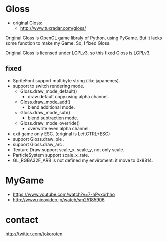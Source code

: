 # Gloss
* original Gloss:
  * http://www.tuxradar.com/gloss/

Original Gloss is OpenGL game libraly of Python, using PyGame.
But it lacks some function to make my Game.
So, I fixed Gloss.

Original Gloss is licensed under LGPLv3. so this fixed Gloss is LGPLv3.

## fixed
* SpriteFont support multibyte string (like japanenes).
* support to switch rendering mode.
  * Gloss.draw_mode_default()
    * draw default copy.using alpha channel.
  * Gloss.draw_mode_add()
    * blend additional mode.
  * Gloss.draw_mode_sub()
    * blend subtraction mode.
  * Gloss.draw_mode_override()
    * overwrite even alpha channel.
* exit game only ESC. (original is LeftCTRL+ESC)
* support Gloss.draw_pie .
* support Gloss.draw_arc .
* Texture.Draw support scale_x, scale_y, not only scale.
* ParticleSystem support scale_x_rate.
* GL_RGBA32F_ARB is not defined my enviroment. it move to 0x8814.


# MyGame
* https://www.youtube.com/watch?v=7-hPyxorhho
* http://www.nicovideo.jp/watch/sm25185906

# contact
http://twitter.com/tokoroten
